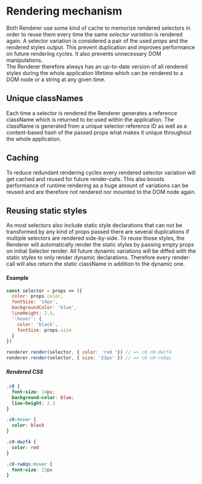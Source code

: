 # Rendering mechanism

Both Renderer use some kind of cache to memorize rendered selectors in order to reuse them every time the same *selector variation* is rendered again. A selector variation is considered a pair of the used *props* and the rendered styles output. This prevent duplication and improves performance on future rendering cycles. It also prevents unnecessary DOM manipulations.
<br>
The Renderer therefore always has an up-to-date version of all rendered styles during the whole application lifetime which can be rendered to a DOM node or a string at any given time.


## Unique classNames
Each time a selector is rendered the Renderer generates a reference className which is returned to be used within the application. The className is generated from a unique selector reference ID as well as a content-based hash of the passed props what makes it unique throughout the whole application.

## Caching
To reduce redundant rendering cycles every rendered selector variation will get cached and reused for future render-calls. This also boosts performance of runtime rendering as a huge amount of variations can be reused and are therefore not rendered nor mounted to the DOM node again.

## Reusing static styles
As most selectors also include static style declarations that can not be transformed by any kind of props passed there are several duplications if multiple selectors are rendered side-by-side. To reuse those styles, the Renderer will automatically render the static styles by passing empty props on initial Selector render.
All future dynamic variations will be diffed with the static styles to only render dynamic declarations. Therefore every render-call will also return the static className in addition to the dynamic one.

#### Example
```javascript
const selector = props => ({
  color: props.color,
  fontSize: '14px',
  backgroundColor: 'blue',
  lineHeight: 2.3,
  ':hover': {
    color: 'black',
    fontSize: props.size
  }
})

renderer.render(selector, { color: 'red '}) // => c0 c0-dwzf4
renderer.render(selector, { size: '23px' }) // => c0 c0-rw8qs
```

##### Rendered CSS
```CSS
.c0 {
  font-size: 14px;
  background-color: blue;
  line-height: 2.3
}

.c0:hover {
  color: black
}

.c0-dwzf4 {
  color: red
}

.c0-rw8qs:hover {
  font-size: 23px
}
```
